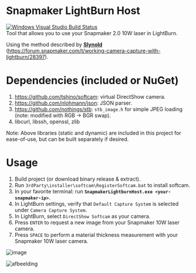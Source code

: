# Snapmaker LightBurn Host 
[![Windows Visual Studio Build Status](https://img.shields.io/appveyor/ci/PolymerPrints/snapmakerlightburnhost/master.svg?label=build)](https://ci.appveyor.com/project/PolymerPrints/snapmakerlightburnhost)    
Tool that allows you to use your Snapmaker 2.0 10W laser in LightBurn. 

Using the method described by [**Slynold**](https://forum.snapmaker.com/u/slynold) (https://forum.snapmaker.com/t/working-camera-capture-with-lightburn/28397).

# Dependencies (included or NuGet)
1. https://github.com/tshino/softcam: virtual DirectShow camera.
1. https://github.com/nlohmann/json: JSON parser.
2. https://github.com/nothings/stb: ```stb_image.h``` for simple JPEG loading (note: modified with RGB -> BGR swap).
3. libcurl, libssh, openssl, zlib

Note: Above libraries (static and dynamic) are included in this project for ease-of-use, but can be built separately if desired.

# Usage
1. Build project (or download binary release & extract).
2. Run ```3rdParty\installer\softcam\RegisterSoftcam.bat``` to install softcam.
3. In your favorite terminal: run **```SnapmakerLightburnHost.exe <your-snapmaker-ip>```**.
4. In LightBurn settings, verify that ```Default Capture System``` is selected under ```Camera Capture System```.
5. In LightBurn, select ```DirectShow Softcam``` as your camera.
6. Press ```ENTER``` to request a new image from your Snapmaker 10W laser camera.
6. Press ```SPACE``` to perform a material thickness measurement with your Snapmaker 10W laser camera.

![image](https://user-images.githubusercontent.com/6267267/208189576-714fb93c-bdfe-40b4-af4a-2651109a5746.png)

![afbeelding](https://user-images.githubusercontent.com/6267267/208304937-57a387e2-99f0-4d7e-a830-0ab8959cb236.png)

